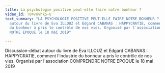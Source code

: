 ```yaml
---
title: La psychologie positive peut-elle faire notre bonheur ?
video_id: T04vovhk5-U
text_summary: "LA PSYCHOLOGIE POSITIVE PEUT-ELLE FAIRE NOTRE BONHEUR ? \nDiscussion-débat
  autour du livre de Eva ILLOUZ et Edgard CABANAS : HAPPYCRATIE, comment l'industrie
  du bonheur a pris le contrôle de nos vies. Organisé par l'association COMPRENDRE
  NOTRE EPOQUE le 18 mai 2019"

---
```

Discussion-débat autour du livre de Eva ILLOUZ et Edgard CABANAS : HAPPYCRATIE, comment l'industrie du bonheur a pris le contrôle de nos vies. Organisé par l'association COMPRENDRE NOTRE EPOQUE le 18 mai 2019